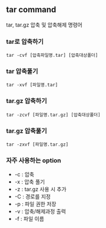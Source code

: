 ## tar command
tar, tar.gz 압축 및 압축해제 명령어

### tar로 압축하기
```shell
tar -cvf [압축파일명.tar] [압축대상폴더]
```

### tar 압축풀기
```shell
tar -xvf [파일명.tar]
```

### tar.gz 압축하기
```shell
tar -zcvf [파일명.tar.gz] [압축대상폴더]
```

### tar.gz 압축풀기
```shell
tar -zxvf [파일명.tar.gz]
```

### 자주 사용하는 option
* -c : 압축
* -x : 압축 풀기
* -z : tar.gz 사용 시 추가
* -C : 경로를 지정
* -p : 파일 권한 저장
* -v : 압축/해제과정 출력
* -f : 파일 이름
